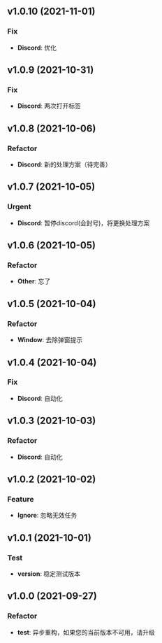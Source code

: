 ## v1.0.10 (2021-11-01)

### Fix
- **Discord**: 优化

## v1.0.9 (2021-10-31)

### Fix
- **Discord**: 两次打开标签

## v1.0.8 (2021-10-06)

### Refactor
- **Discord**: 新的处理方案（待完善）

## v1.0.7 (2021-10-05)

### Urgent
- **Discord**: 暂停discord(会封号)，将更换处理方案

## v1.0.6 (2021-10-05)

### Refactor
- **Other**: 忘了

## v1.0.5 (2021-10-04)

### Refactor
- **Window**: 去除弹窗提示

## v1.0.4 (2021-10-04)

### Fix
- **Discord**: 自动化

## v1.0.3 (2021-10-03)

### Refactor
- **Discord**: 自动化

## v1.0.2 (2021-10-02)

### Feature
- **Ignore**: 忽略无效任务

## v1.0.1 (2021-10-01)

### Test
- **version**: 稳定测试版本

## v1.0.0 (2021-09-27)

### Refactor
- **test**: 异步重构，如果您的当前版本不可用，请升级
